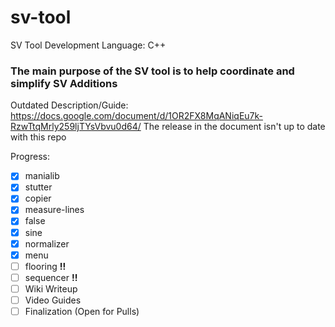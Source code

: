 # sv-tool
SV Tool Development 
Language: C++

### The main purpose of the SV tool is to help coordinate and simplify SV Additions

Outdated Description/Guide:
https://docs.google.com/document/d/1OR2FX8MqANiqEu7k-RzwTtqMrly259ljTYsVbvu0d64/
The release in the document isn't up to date with this repo

Progress:
- [x] manialib
- [x] stutter
- [x] copier
- [x] measure-lines
- [x] false
- [x] sine
- [x] normalizer
- [x] menu
- [ ] flooring **!!**
- [ ] sequencer **!!**
- [ ] Wiki Writeup
- [ ] Video Guides
- [ ] Finalization (Open for Pulls)
